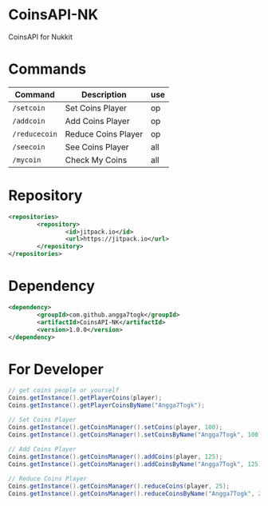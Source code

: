 # CoinsAPI-NK
CoinsAPI for Nukkit

# Commands
Command | Description | use
--- | --- | ---
`/setcoin` | Set Coins Player | op
`/addcoin` | Add Coins Player | op
`/reducecoin` | Reduce Coins Player | op
`/seecoin` | See Coins Player | all
`/mycoin` | Check My Coins | all

# Repository
```xml
<repositories>
        <repository>
                <id>jitpack.io</id>
                <url>https://jitpack.io</url>
        </repository>
</repositories>
```

# Dependency
```xml
<dependency>
        <groupId>com.github.angga7togk</groupId>
        <artifactId>CoinsAPI-NK</artifactId>
        <version>1.0.0</version>
</dependency>
```

# For Developer
```java
// get coins people or yourself
Coins.getInstance().getPlayerCoins(player);
Coins.getInstance().getPlayerCoinsByName("Angga7Togk");

// Set Coins Player
Coins.getInstance().getCoinsManager().setCoins(player, 100);
Coins.getInstance().getCoinsManager().setCoinsByName("Angga7Togk", 100);
        
// Add Coins Player
Coins.getInstance().getCoinsManager().addCoins(player, 125);
Coins.getInstance().getCoinsManager().addCoinsByName("Angga7Togk", 125);

// Reduce Coins Player
Coins.getInstance().getCoinsManager().reduceCoins(player, 25);
Coins.getInstance().getCoinsManager().reduceCoinsByName("Angga7Togk", 25);
```
